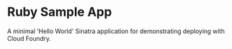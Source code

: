 # Ruby Sample App

A minimal 'Hello World' Sinatra application for demonstrating deploying with Cloud Foundry.
